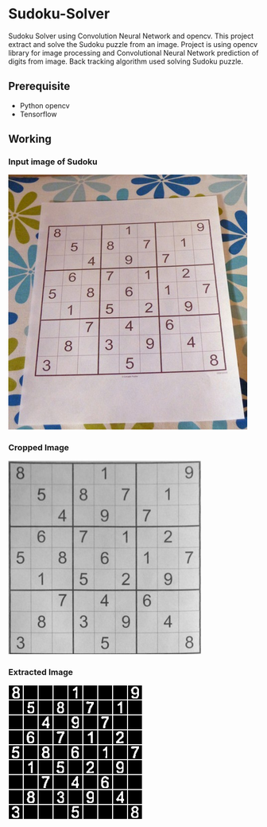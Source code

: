 # Sudoku-Solver

Sudoku Solver using Convolution Neural Network and opencv. This project extract and solve the Sudoku puzzle from an image. Project is using opencv library for image processing and Convolutional Neural Network prediction of digits from image. Back tracking algorithm used solving Sudoku puzzle.

## Prerequisite

- Python opencv
- Tensorflow

## Working
### Input image of Sudoku
![Sudoku](images/Sudoku.jpeg)

### Cropped Image
![Cropped Image](images/Cropped_sudoku.jpg)

### Extracted Image
![Extracted Image](images/extract_sudoku.jpg)


